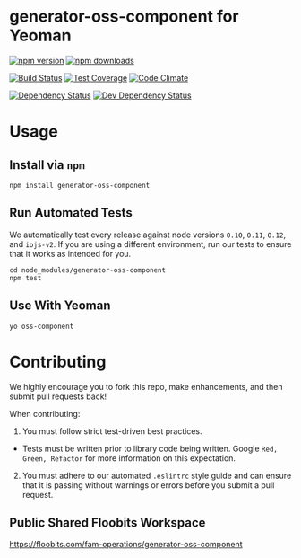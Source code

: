# generator-oss-component for Yeoman

[![npm version](https://img.shields.io/npm/v/generator-oss-component.svg)](https://www.npmjs.com/package/generator-oss-component) [![npm downloads](https://img.shields.io/npm/dm/generator-oss-component.svg)](https://www.npmjs.com/package/generator-oss-component)

[![Build Status](https://travis-ci.org/FreeAllMedia/generator-oss-component.png?branch=master)](https://travis-ci.org/FreeAllMedia/generator-oss-component) [![Test Coverage](https://codeclimate.com/repos/557bdf9e695680585b007d4e/badges/536e157dec354dc8c8fd/coverage.svg)](https://codeclimate.com/repos/557bdf9e695680585b007d4e/coverage) [![Code Climate](https://codeclimate.com/repos/557bdf9e695680585b007d4e/badges/536e157dec354dc8c8fd/gpa.svg)](https://codeclimate.com/repos/557bdf9e695680585b007d4e/feed)

[![Dependency Status](https://david-dm.org/FreeAllMedia/generator-oss-component.png?theme=shields.io)](https://david-dm.org/FreeAllMedia/generator-oss-component?theme=shields.io) [![Dev Dependency Status](https://david-dm.org/FreeAllMedia/generator-oss-component/dev-status.svg)](https://david-dm.org/FreeAllMedia/generator-oss-component?theme=shields.io#info=devDependencies)

# Usage

## Install via `npm`

```
npm install generator-oss-component
```

## Run Automated Tests

We automatically test every release against node versions `0.10`, `0.11`, `0.12`, and `iojs-v2`. If you are using a different environment, run our tests to ensure that it works as intended for you.

```
cd node_modules/generator-oss-component
npm test
```

## Use With Yeoman

```
yo oss-component
```

# Contributing

We highly encourage you to fork this repo, make enhancements, and then submit pull requests back!

When contributing:

1. You must follow strict test-driven best practices.
  * Tests must be written prior to library code being written. Google `Red, Green, Refactor` for more information on this expectation.
2. You must adhere to our automated `.eslintrc` style guide and can ensure that it is passing without warnings or errors before you submit a pull request.

## Public Shared Floobits Workspace

https://floobits.com/fam-operations/generator-oss-component

